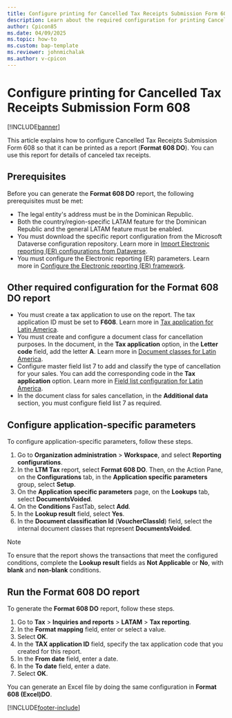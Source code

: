 ```yaml
---
title: Configure printing for Cancelled Tax Receipts Submission Form 608
description: Learn about the required configuration for printing Cancelled Tax Receipts Submission Form 608 for the Dominican Republic.
author: Cpicon85
ms.date: 04/09/2025
ms.topic: how-to
ms.custom: bap-template
ms.reviewer: johnmichalak
ms.author: v-cpicon
---
```


# Configure printing for Cancelled Tax Receipts Submission Form 608

[!INCLUDE[banner](../../includes/banner.md)]

This article explains how to configure Cancelled Tax Receipts Submission Form 608 so that it can be printed as a report (**Format 608 DO**). You can use this report for details of canceled tax receipts.

## Prerequisites

Before you can generate the **Format 608 DO** report, the following prerequisites must be met:

- The legal entity's address must be in the Dominican Republic.
- Both the country/region-specific LATAM feature for the Dominican Republic and the general LATAM feature must be enabled.
- You must download the specific report configuration from the Microsoft Dataverse configuration repository. Learn more in [Import Electronic reporting (ER) configurations from Dataverse](../global/workspace/gsw-import-er-config-dataverse.md).
- You must configure the Electronic reporting (ER) parameters. Learn more in [Configure the Electronic reporting (ER) framework](/dynamics365/fin-ops-core/dev-itpro/analytics/electronic-reporting-er-configure-parameters).

## Other required configuration for the Format 608 DO report

- You must create a tax application to use on the report. The tax application ID must be set to **F608**. Learn more in [Tax application for Latin America](../ltm-core-tax-application.md).
- You must create and configure a document class for cancellation purposes. In the document, in the **Tax application** option, in the **Letter code** field, add the letter **A**. Learn more in [Document classes for Latin America]( ltm-core-document-class.md).
- Configure master field list 7 to add and classify the type of cancellation for your sales. You can add the corresponding code in the **Tax application** option. Learn more in [Field list configuration for Latin America](ltm-core-field-master-lists.md).
- In the document class for sales cancellation, in the **Additional data** section, you must configure field list 7 as required.

## Configure application-specific parameters

To configure application-specific parameters, follow these steps.

1. Go to **Organization administration** \> **Workspace**, and select **Reporting configurations**.
1. In the **LTM Tax** report, select **Format 608 DO**. Then, on the Action Pane, on the **Configurations** tab, in the **Application specific parameters** group, select **Setup**.
1. On the **Application specific parameters** page, on the **Lookups** tab, select **DocumentsVoided**.
1. On the **Conditions** FastTab, select **Add**.
1. In the **Lookup result** field, select **Yes**.
1. In the **Document classification Id** (**VoucherClassId**) field, select the internal document classes that represent **DocumentsVoided**.

> [!NOTE]
> To ensure that the report shows the transactions that meet the configured conditions, complete the **Lookup result** fields as **Not Applicable** or **No**, with **blank** and **non-blank** conditions.

## Run the Format 608 DO report

To generate the **Format 608 DO** report, follow these steps.

1. Go to **Tax** \> **Inquiries and reports** \> **LATAM** \> **Tax reporting**.
1. In the **Format mapping** field, enter or select a value.
1. Select **OK**.
1. In the **TAX application ID** field, specify the tax application code that you created for this report.
1. In the **From date** field, enter a date.
1. In the **To date** field, enter a date.
1. Select **OK**.

You can generate an Excel file by doing the same configuration in **Format 608 (Excel)DO**.

[!INCLUDE[footer-include](../../../includes/footer-banner.md)]
